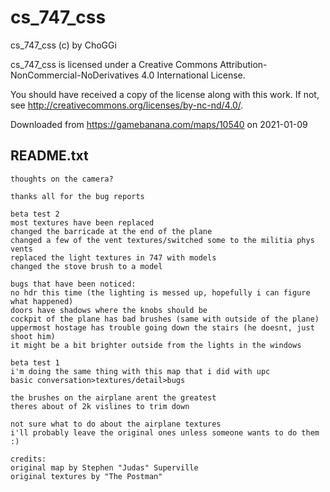 # cs_747_css

cs_747_css (c) by ChoGGi

cs_747_css is licensed under a
Creative Commons Attribution-NonCommercial-NoDerivatives 4.0 International License.

You should have received a copy of the license along with this
work. If not, see <http://creativecommons.org/licenses/by-nc-nd/4.0/>.

Downloaded from https://gamebanana.com/maps/10540 on 2021-01-09

## README.txt
```
thoughts on the camera?

thanks all for the bug reports

beta test 2
most textures have been replaced
changed the barricade at the end of the plane
changed a few of the vent textures/switched some to the militia phys vents
replaced the light textures in 747 with models
changed the stove brush to a model

bugs that have been noticed:
no hdr this time (the lighting is messed up, hopefully i can figure what happened)
doors have shadows where the knobs should be
cockpit of the plane has bad brushes (same with outside of the plane)
uppermost hostage has trouble going down the stairs (he doesnt, just shoot him)
it might be a bit brighter outside from the lights in the windows

beta test 1
i'm doing the same thing with this map that i did with upc
basic conversation>textures/detail>bugs

the brushes on the airplane arent the greatest
theres about of 2k vislines to trim down

not sure what to do about the airplane textures
i'll probably leave the original ones unless someone wants to do them :)

credits:
original map by Stephen "Judas" Superville 
original textures by "The Postman"
```
